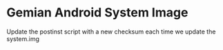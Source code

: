 # Gemian Android System Image

Update the postinst script with a new checksum each time we update the system.img
